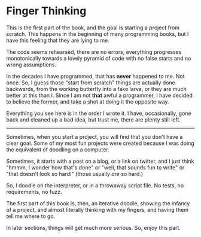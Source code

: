 # Finger Thinking

This is the first part of the book, and the goal is starting a project from scratch. This happens in the beginning of many programming books, but I have
this feeling that they are lying to me.

The code seems rehearsed, there are no errors, everything progresses monotonically towards a lovely pyramid of code with no false starts and no wrong assumptions.

In the decades I have programmed, that has **never** happened to me. Not once. So, I guess those "start from scratch" things are actually done backwards, from
the working butterfly into a fake larva, or they are much better at this than I. Since I am not **that** awful a programmer, I have decided to believe the former, and take a shot at doing it the opposite way.

Everything you see here is in the order I wrote it. I have, occasionally, gone back and cleaned up a bad idea, but trust me, there are plenty still left.

----

Sometimes, when you start a project, you will find that you don't have a clear goal. Some of my most fun projects were created because I was doing the equivalent of doodling on a computer.

Sometimes, it starts with a post on a blog, or a link on twitter, and I just think "hmmm, I wonder how that's done" or "well, that sounds fun to write" or
"that doesn't look so hard!" (those usually *are* so hard.)

So, I doodle on the interpreter, or in a throwaway script file. No tests, no
requirements, no fuzz.

The first part of this book is, then, an iterative doodle, showing the infancy of a project, and almost literally thinking with my fingers, and having them tell me where to go.

In later sections, things will get much more serious. So, enjoy this part.